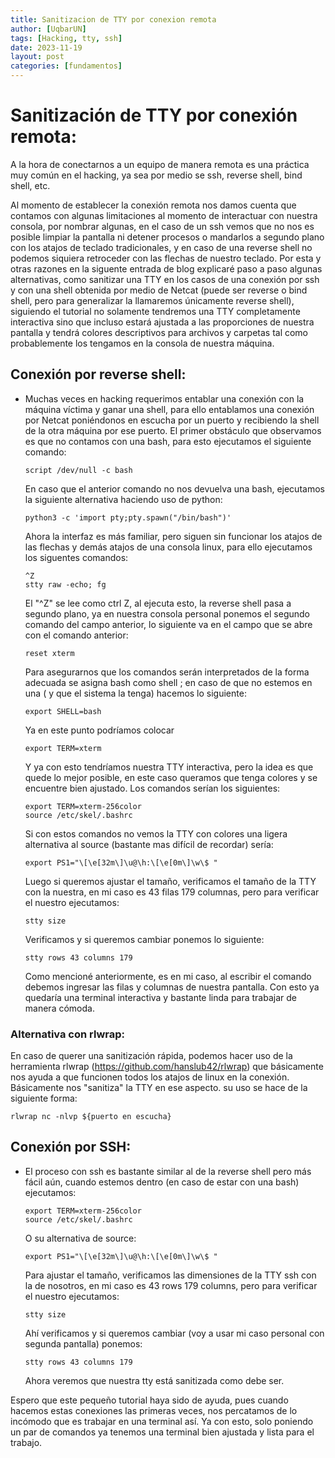 ```yaml
--- 
title: Sanitizacion de TTY por conexion remota
author: [UqbarUN]
tags: [Hacking, tty, ssh]
date: 2023-11-19
layout: post
categories: [fundamentos]
---
```

# Sanitización de TTY por conexión remota:

A la hora de conectarnos a un equipo de manera remota es una práctica muy común en el hacking, ya sea por medio se ssh, reverse shell, bind shell, etc. 
<!--more-->
Al momento de establecer la conexión remota nos damos cuenta que contamos con algunas limitaciones al momento de interactuar con nuestra consola, por nombrar algunas, en el caso de un ssh vemos que no nos es posible limpiar la pantalla ni detener procesos o mandarlos a segundo plano con los atajos de teclado tradicionales, y en caso de una reverse shell no podemos siquiera retroceder con las flechas de nuestro teclado. Por esta y otras razones en la siguente entrada de blog explicaré paso a paso algunas alternativas, como sanitizar una TTY en los casos de una conexión por ssh y con una shell obtenida por medio de Netcat (puede ser reverse o bind shell, pero para generalizar la llamaremos únicamente reverse shell), siguiendo el tutorial no solamente tendremos una TTY completamente interactiva sino que incluso estará ajustada a las proporciones de nuestra pantalla y tendrá colores descriptivos para archivos y carpetas tal como probablemente los tengamos en la consola de nuestra máquina.

## Conexión por reverse shell:

* Muchas veces en hacking requerimos entablar una conexión con la máquina víctima y ganar una shell, para ello entablamos una conexión por Netcat poniéndonos en escucha por un puerto y recibiendo la shell de la otra máquina por ese puerto. El primer obstáculo que observamos es que no contamos con una bash, para esto ejecutamos el siguiente comando:
	~~~shell
	script /dev/null -c bash
	~~~
    En caso que el anterior comando no nos devuelva una bash, ejecutamos la siguiente alternativa haciendo uso de python:
    ~~~shell
    python3 -c 'import pty;pty.spawn("/bin/bash")'
    ~~~
	Ahora la interfaz es más familiar, pero siguen sin funcionar los atajos de las flechas y demás atajos de una consola linux, para ello ejecutamos los siguentes comandos:
	~~~shell
	^Z
	stty raw -echo; fg
	~~~
	El "^Z" se lee como ctrl Z, al ejecuta esto, la reverse shell pasa a segundo plano, ya en nuestra consola personal ponemos el segundo comando del campo anterior, lo siguiente va en el campo que se abre con el comando anterior:
	~~~shell
	reset xterm 
	~~~
	Para asegurarnos que los comandos serán interpretados de la forma adecuada se asigna bash como shell ; en caso de que no estemos en una ( y que el sistema la tenga) hacemos lo siguiente:
	~~~shell
	export SHELL=bash
	~~~
     Ya en este punto podríamos colocar
	~~~shell
	export TERM=xterm
	~~~
	Y ya con esto tendríamos nuestra TTY interactiva, pero la idea es que quede lo mejor posible, en este caso queramos que tenga colores y se encuentre bien ajustado. Los comandos serían los siguientes:
	~~~shell
	export TERM=xterm-256color
	source /etc/skel/.bashrc
	~~~
	Si con estos comandos no vemos la TTY con colores una ligera alternativa al source (bastante mas difícil de recordar) sería:
	~~~shell
	export PS1="\[\e[32m\]\u@\h:\[\e[0m\]\w\$ "
	~~~
	Luego si queremos ajustar el tamaño, verificamos el tamaño de la TTY con la nuestra, en mi caso es 43 filas 179 columnas, pero para verificar el nuestro ejecutamos:
	~~~shell
	stty size
	~~~
	Verificamos y si queremos cambiar ponemos lo siguiente:
	~~~shell
	stty rows 43 columns 179
	~~~
    Como mencioné anteriormente, es en mi caso, al escribir el comando debemos ingresar las filas y columnas de nuestra pantalla.
	Con esto ya quedaría una terminal interactiva y bastante linda para trabajar de manera cómoda.

### Alternativa con rlwrap:

En caso de querer una sanitización rápida, podemos hacer uso de la herramienta rlwrap (https://github.com/hanslub42/rlwrap) que básicamente nos ayuda a que funcionen todos los atajos de linux en la conexión. Básicamente nos "sanitiza" la TTY en ese aspecto. su uso se hace de la siguiente forma:
~~~shell
rlwrap nc -nlvp ${puerto en escucha}
~~~

## Conexión por SSH:

* El proceso con ssh es bastante similar al de la reverse shell pero más fácil aún, cuando estemos dentro (en caso de estar con una bash) ejecutamos:
	~~~shell
	export TERM=xterm-256color
	source /etc/skel/.bashrc
	~~~
	O su alternativa de source:
	~~~shell
	export PS1="\[\e[32m\]\u@\h:\[\e[0m\]\w\$ "
	~~~
	Para ajustar el tamaño, verificamos las dimensiones de la TTY ssh con la de nosotros, en mi caso es 43 rows 179 columns, pero para verificar el nuestro ejecutamos:
	~~~shell
	stty size
	~~~
	Ahí verificamos y si queremos cambiar (voy a usar mi caso personal con segunda pantalla) ponemos:
	~~~shell
	stty rows 43 columns 179
	~~~
	Ahora veremos que nuestra tty está sanitizada como debe ser.

Espero que este pequeño tutorial haya sido de ayuda, pues cuando hacemos estas conexiones las primeras veces, nos percatamos de lo incómodo que es trabajar en una terminal así. Ya con esto, solo poniendo un par de comandos ya tenemos una terminal bien ajustada y lista para el trabajo.
